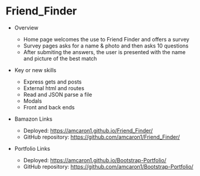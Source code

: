 # Friend_Finder

- Overview
    - Home page welcomes the use to Friend Finder and offers a survey
    - Survey pages asks for a name & photo and then asks 10 questions
    - After submiting the answers, the user is presented with the name and picture of the best match

- Key or new skills
    - Express gets and posts
    - External html and routes
    - Read and JSON parse a file
    - Modals
    - Front and back ends
    
- Bamazon Links
    - Deployed: https://amcaron1.github.io/Friend_Finder/
    - GitHub repository: https://github.com/amcaron1/Friend_Finder/

- Portfolio Links
    - Deployed: https://amcaron1.github.io/Bootstrap-Portfolio/
    - GitHub repository: https://github.com/amcaron1/Bootstrap-Portfolio/